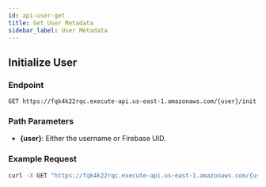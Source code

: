 ```yaml
---
id: api-user-get
title: Get User Metadata
sidebar_label: User Metadata
---
```


## Initialize User

### Endpoint
`GET https://fqk4k22rqc.execute-api.us-east-1.amazonaws.com/{user}/init`

### Path Parameters
- **\{user\}**: Either the username or Firebase UID.

### Example Request
```bash
curl -X GET "https://fqk4k22rqc.execute-api.us-east-1.amazonaws.com/{user}/init"
```